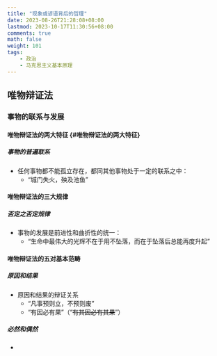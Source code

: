 ```yaml
---
title: "现象或谚语背后的哲理"
date: 2023-08-26T21:28:08+08:00
lastmod: 2023-10-17T11:30:56+08:00
comments: true
math: false
weight: 101
tags:
    - 政治
    - 马克思主义基本原理
---
```


## 唯物辩证法

### 事物的联系与发展

#### 唯物辩证法的两大特征 {#唯物辩证法的两大特征}

##### 事物的普遍联系

- 任何事物都不能孤立存在，都同其他事物处于一定的联系之中：
    - “城门失火，殃及池鱼”

#### 唯物辩证法的三大规律

##### 否定之否定规律

- 事物的发展是前进性和曲折性的统一：
    - “生命中最伟大的光辉不在于用不坠落，而在于坠落后总能再度升起”

#### 唯物辩证法的五对基本范畴

##### 原因和结果

- 原因和结果的辩证关系
    - “凡事预则立，不预则废”
    - “有因必有果”（“~~有其因必有其果~~”）

##### 必然和偶然

-
